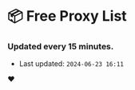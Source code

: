 # :package: Free Proxy List
### Updated every 15 minutes.

- Last updated: `2024-06-23 16:11`

:heart:
